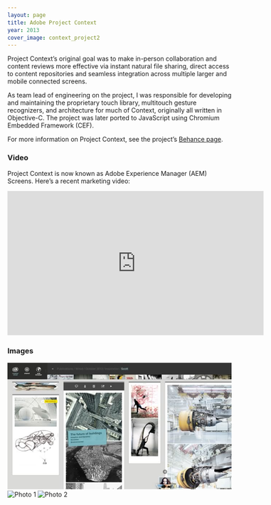 ```yaml
---
layout: page
title: Adobe Project Context
year: 2013
cover_image: context_project2
---
```


Project Context’s original goal was to make in-person collaboration and content reviews more effective via instant natural file sharing, direct access to content repositories and seamless integration across multiple larger and mobile connected screens.

As team lead of engineering on the project, I was responsible for developing and maintaining the proprietary touch library, multitouch gesture recognizers, and architecture for much of Context, originally all written in Objective-C. The project was later ported to JavaScript using Chromium Embedded Framework (CEF).

For more information on Project Context, see the project’s [Behance page](http://www.behance.net/gallery/Project-Context/9372399).

### Video

Project Context is now known as Adobe Experience Manager (AEM) Screens. Here’s a recent marketing video:

<iframe width="576" height="324" src="https://www.youtube.com/embed/QxLYS_jEZN4?rel=0&amp;showinfo=0" frameborder="0" allowfullscreen></iframe>

### Images

<img src="/images/context_1.jpg" alt="Comp 1" class="framed" />

<img src="/images/context_2.jpg" alt="Photo 1" class="framed" />

<img src="/images/context_3.jpg" alt="Photo 2" class="framed" />
